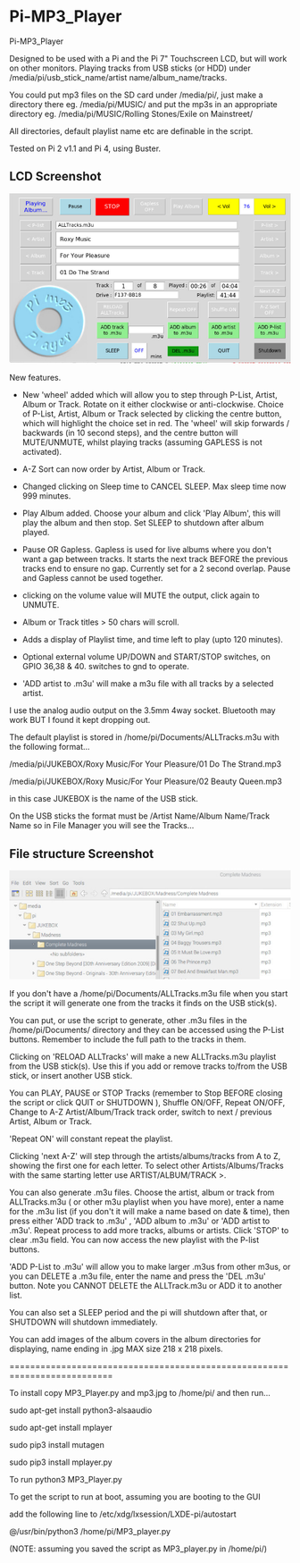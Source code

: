 # Pi-MP3_Player
Pi-MP3_Player

Designed to be used with a Pi and the Pi 7" Touchscreen LCD, but will work on other monitors. Playing tracks from USB sticks (or HDD) under /media/pi/usb_stick_name/artist name/album_name/tracks.

You could put mp3 files on the SD card under /media/pi/, just make a directory there eg. /media/pi/MUSIC/ and put the mp3s in an appropriate directory eg. /media/pi/MUSIC/Rolling Stones/Exile on Mainstreet/

All directories, default playlist name etc are definable in the script.

Tested on Pi 2 v1.1 and Pi 4, using Buster.

## LCD Screenshot

![screenshot](lcd.jpg)

New features.

- New 'wheel' added which will allow you to step through P-List, Artist, Album or Track. Rotate on it either clockwise or anti-clockwise. Choice of P-List, Artist, Album or Track selected by clicking the centre button, which will highlight the choice set in red. The 'wheel' will skip forwards / backwards (in 10 second steps), and the centre button will MUTE/UNMUTE, whilst playing tracks (assuming GAPLESS is not activated).

- A-Z Sort can now order by Artist, Album or Track.

- Changed clicking on Sleep time to CANCEL SLEEP. Max sleep time now 999 minutes.

- Play Album added. Choose your album and click 'Play Album', this will play the album and then stop. Set SLEEP to shutdown after album played.

- Pause OR Gapless. Gapless is used for live albums where you don't want a gap between tracks. It starts the next track BEFORE the previous tracks end to ensure no gap. Currently set for a 2 second overlap. Pause and Gapless cannot be used together.

- clicking on the volume value will MUTE the output, click again to UNMUTE.

- Album or Track titles > 50 chars will scroll.

- Adds a display of Playlist time, and time left to play (upto 120 minutes).

- Optional external volume UP/DOWN and START/STOP switches, on GPIO 36,38 & 40. switches to gnd to operate.

- 'ADD artist to .m3u' will make a m3u file with all tracks by a selected artist.


I use the analog audio output on the 3.5mm 4way socket. Bluetooth may work BUT I found it kept dropping out.

The default playlist is stored in /home/pi/Documents/ALLTracks.m3u with the following format...

/media/pi/JUKEBOX/Roxy Music/For Your Pleasure/01 Do The Strand.mp3

/media/pi/JUKEBOX/Roxy Music/For Your Pleasure/02 Beauty Queen.mp3

in this case JUKEBOX is the name of the USB stick. 

On the USB sticks the format must be /Artist Name/Album Name/Track Name 
so in File Manager you will see the Tracks...

## File structure Screenshot

![screenshot](tree.jpg)

If you don't have a /home/pi/Documents/ALLTracks.m3u file when you start the script it will generate one from the tracks it finds on the USB stick(s).

You can put, or use the script to generate, other .m3u files in the /home/pi/Documents/ directory and they can be accessed using the P-List buttons.
Remember to include the full path to the tracks in them.

Clicking on 'RELOAD ALLTracks' will make a new ALLTracks.m3u playlist from the USB stick(s). Use this if you add or remove tracks to/from the USB stick, or insert another USB stick.

You can PLAY, PAUSE or STOP Tracks (remember to Stop BEFORE closing the script or click QUIT or SHUTDOWN ), Shuffle ON/OFF, Repeat ON/OFF, Change to A-Z Artist/Album/Track track order, switch to next / previous Artist, Album or Track.

'Repeat ON' will constant repeat the playlist.

Clicking 'next A-Z' will step through the artists/albums/tracks from A to Z, showing the first one for each letter. To select other Artists/Albums/Tracks with the same starting letter use ARTIST/ALBUM/TRACK >.

You can also generate .m3u files. Choose the artist, album or track from ALLTracks.m3u ( or other m3u playlist when you have more), enter a name for the .m3u list (if you don't it will make a name based on date & time), then press either 'ADD track to .m3u' , 'ADD album to .m3u' or 'ADD artist to .m3u'. Repeat process to add more tracks, albums or artists. Click 'STOP' to clear .m3u field. You can now access the new playlist with the P-list buttons. 

'ADD P-List to .m3u' will allow you to make larger .m3us from other m3us, or you can DELETE a .m3u file, enter the name and press the 'DEL .m3u' button. Note you CANNOT DELETE the ALLTrack.m3u or ADD it to another list.

You can also set a SLEEP period and the pi will shutdown after that, or SHUTDOWN will shutdown immediately.

You can add images of the album covers in the album directories for displaying, name ending in .jpg MAX size 218 x 218 pixels.

==========================================================================

To install copy MP3_Player.py and mp3.jpg to /home/pi/ and then run...

sudo apt-get install python3-alsaaudio

sudo apt-get install mplayer

sudo pip3 install mutagen

sudo pip3 install mplayer.py

To run python3 MP3_Player.py

To get the script to run at boot, assuming you are booting to the GUI

add the following line to /etc/xdg/lxsession/LXDE-pi/autostart

@/usr/bin/python3 /home/pi/MP3_player.py 

(NOTE: assuming you saved the script as MP3_player.py in /home/pi/)
